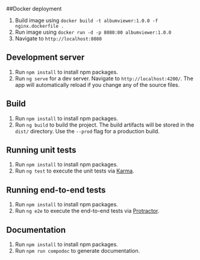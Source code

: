 ##Docker deployment

1) Build image using `docker build -t albumviewer:1.0.0 -f nginx.dockerfile .` <br/>
2) Run image using `docker run -d -p 8080:80 albumviewer:1.0.0` <br/>
3) Navigate to `http://localhost:8080`

## Development server

1) Run `npm install` to install npm packages.
2) Run `ng serve` for a dev server. Navigate to `http://localhost:4200/`. The app will automatically reload if you change any of the source files.

## Build

1) Run `npm install` to install npm packages.
2) Run `ng build` to build the project. The build artifacts will be stored in the `dist/` directory. Use the `--prod` flag for a production build.

## Running unit tests

1) Run `npm install` to install npm packages.
2) Run `ng test` to execute the unit tests via [Karma](https://karma-runner.github.io).

## Running end-to-end tests

1) Run `npm install` to install npm packages.
2) Run `ng e2e` to execute the end-to-end tests via [Protractor](http://www.protractortest.org/).

## Documentation

1) Run `npm install` to install npm packages.
2) Run `npm run compodoc` to generate documentation.